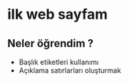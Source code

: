 # ilk web sayfam

## Neler öğrendim ?

- Başlık etiketleri kullanımı
- Açıklama satırlarları oluşturmak
